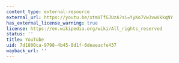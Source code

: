 ```yaml
---
content_type: external-resource
external_url: https://youtu.be/xtmVTfGJUzA?si=YyKo7Vw3vwVkkqNY
has_external_license_warning: true
license: https://en.wikipedia.org/wiki/All_rights_reserved
status: ''
title: YouTube
uid: 7d1800ca-9798-4b45-8d1f-6deaeacfe437
wayback_url: ''
---
```

